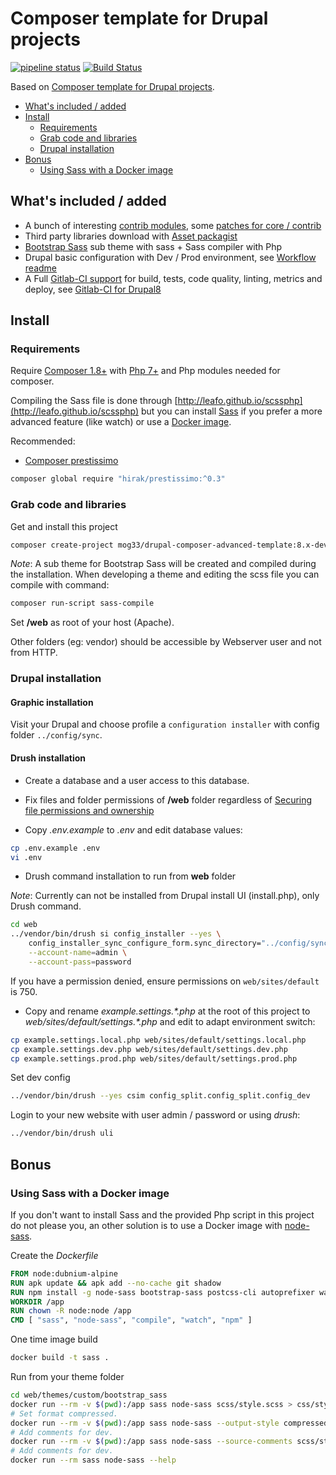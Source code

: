 # Composer template for Drupal projects

[![pipeline status](https://gitlab.com/mog33/drupal-composer-advanced-template/badges/8.x-dev/pipeline.svg)](https://gitlab.com/mog33/drupal-composer-advanced-template/commits/8.x-dev)
[![Build Status](https://travis-ci.org/Mogtofu33/drupal-composer-advanced-template.svg?branch=8.x-dev)](https://travis-ci.org/Mogtofu33/drupal-composer-advanced-template)

Based on [Composer template for Drupal projects](https://github.com/drupal-composer/drupal-project).

- [What's included / added](#whats-included--added)
- [Install](#install)
  - [Requirements](#requirements)
  - [Grab code and libraries](#grab-code-and-libraries)
  - [Drupal installation](#drupal-installation)
- [Bonus](#bonus)
  - [Using Sass with a Docker image](#using-sass-with-a-docker-image)

## What's included / added

- A bunch of interesting [contrib modules](./composer.json#L47), some [patches for core / contrib](./composer.json#L271)
- Third party libraries download with [Asset packagist](https://asset-packagist.org)
- [Bootstrap Sass](https://www.drupal.org/project/bootstrap) sub theme with sass + Sass compiler with Php
- Drupal basic configuration with Dev / Prod environment, see [Workflow readme](config/README.md)
- A Full [Gitlab-CI support](https://gitlab.com/mog33/gitlab-ci-drupal) for build, tests, code quality, linting, metrics and deploy, see [Gitlab-CI for Drupal8](https://gitlab.com/mog33/gitlab-ci-drupal)

## Install

### Requirements

Require [Composer 1.8+](https://getcomposer.org) with [Php 7+](http://php.net/) and Php modules needed for composer.

Compiling the Sass file is done through [http://leafo.github.io/scssphp](http://leafo.github.io/scssphp) but you can install [Sass](https://sass-lang.com/install) if you prefer a more advanced feature (like watch) or use a [Docker image](#using-sass-with-a-docker-image).

Recommended:

- [Composer prestissimo](https://github.com/hirak/prestissimo)

```bash
composer global require "hirak/prestissimo:^0.3"
```

### Grab code and libraries

Get and install this project

```bash
composer create-project mog33/drupal-composer-advanced-template:8.x-dev drupal --stability dev --no-interaction
```

_Note_: A sub theme for Bootstrap Sass will be created and compiled during the
installation. When developing a theme and editing the scss file you can compile
with command:

```bash
composer run-script sass-compile
```

Set **/web** as root of your host (Apache).

Other folders (eg: vendor) should be accessible by Webserver user and not from HTTP.

### Drupal installation

#### Graphic installation

Visit your Drupal and choose profile a `configuration installer` with config
folder `../config/sync`.

#### Drush installation

- Create a database and a user access to this database.

- Fix files and folder permissions of **/web** folder regardless of [Securing file permissions and ownership](https://www.drupal.org/node/244924)

- Copy _.env.example_ to _.env_ and edit database values:

```bash
cp .env.example .env
vi .env
```

- Drush command installation to run from **web** folder

_Note_: Currently can not be installed from Drupal install UI (install.php), only Drush command.

```bash
cd web
../vendor/bin/drush si config_installer --yes \
    config_installer_sync_configure_form.sync_directory="../config/sync" \
    --account-name=admin \
    --account-pass=password
```

If you have a permission denied, ensure permissions on `web/sites/default` is 750.

- Copy and rename _example.settings.*.php_ at the root of this project to _web/sites/default/settings.*.php_ and edit to adapt environment switch:

```bash
cp example.settings.local.php web/sites/default/settings.local.php
cp example.settings.dev.php web/sites/default/settings.dev.php
cp example.settings.prod.php web/sites/default/settings.prod.php
```

Set dev config

```bash
../vendor/bin/drush --yes csim config_split.config_split.config_dev
```

Login to your new website with user admin / password or using _drush_:

```bash
../vendor/bin/drush uli
```

## Bonus

### Using Sass with a Docker image

If you don't want to install Sass and the provided Php script in this project do not please you, an other solution is to use a Docker image with [node-sass](https://github.com/sass/node-sass).

Create the _Dockerfile_

```dockerfile
FROM node:dubnium-alpine
RUN apk update && apk add --no-cache git shadow
RUN npm install -g node-sass bootstrap-sass postcss-cli autoprefixer watch --unsafe-perm
WORKDIR /app
RUN chown -R node:node /app
CMD [ "sass", "node-sass", "compile", "watch", "npm" ]
```

One time image build

```bash
docker build -t sass .
```

Run from your theme folder

```bash
cd web/themes/custom/bootstrap_sass
docker run --rm -v $(pwd):/app sass node-sass scss/style.scss > css/style.css
# Set format compressed.
docker run --rm -v $(pwd):/app sass node-sass --output-style compressed scss/style.scss > css/style.css
# Add comments for dev.
docker run --rm -v $(pwd):/app sass node-sass --source-comments scss/style.scss > css/style.css
# Add comments for dev.
docker run --rm sass node-sass --help
```
